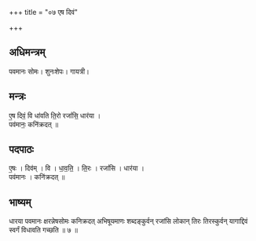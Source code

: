 +++
title = "०७ एष दिवं"

+++
## अधिमन्त्रम्
पवमानः सोमः। शुनःशेपः। गायत्री।

## मन्त्रः
ए॒ष दिवं॒ वि धा॑वति ति॒रो रजां॑सि॒ धार॑या ।  
पव॑मानः॒ कनि॑क्रदत् ॥

## पदपाठः
ए॒षः । दिव॑म् । वि । धा॒व॒ति॒ । ति॒रः । रजां॑सि । धार॑या ।  
पव॑मानः । कनि॑क्रदत् ॥

## भाष्यम्
धारया पवमानः क्षरन्नेषसोमः कनिक्रदत् अभिषूयमाणः शब्दङ्कुर्वन् रजांसि लोकान् तिरः तिरस्कुर्वन् यागाद्दिवं स्वर्गं विधावति गच्छति ॥ ७ ॥